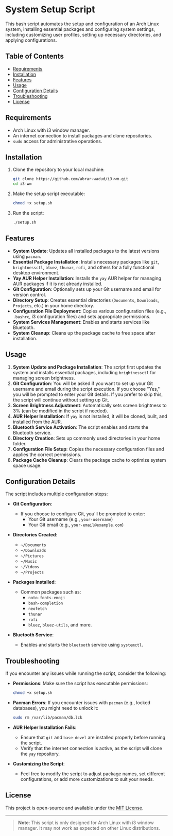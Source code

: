 # System Setup Script

This bash script automates the setup and configuration of an Arch Linux system, installing essential packages and configuring system settings, including customizing user profiles, setting up necessary directories, and applying configurations.

## Table of Contents

- [Requirements](#requirements)
- [Installation](#installation)
- [Features](#features)
- [Usage](#usage)
- [Configuration Details](#configuration-details)
- [Troubleshooting](#troubleshooting)
- [License](#license)

## Requirements

- Arch Linux with i3 window manager.
- An internet connection to install packages and clone repositories.
- `sudo` access for administrative operations.

## Installation

1. Clone the repository to your local machine:
    ```bash
    git clone https://github.com/abrar-wadud/i3-wm.git
    cd i3-wm
    ```

2. Make the setup script executable:
    ```bash
    chmod +x setup.sh
    ```

3. Run the script:
    ```bash
    ./setup.sh
    ```

## Features

- **System Update**: Updates all installed packages to the latest versions using `pacman`.
- **Essential Package Installation**: Installs necessary packages like `git`, `brightnessctl`, `bluez`, `thunar`, `rofi`, and others for a fully functional desktop environment.
- **Yay AUR Helper Installation**: Installs the `yay` AUR helper for managing AUR packages if it is not already installed.
- **Git Configuration**: Optionally sets up your Git username and email for version control.
- **Directory Setup**: Creates essential directories (`Documents`, `Downloads`, `Projects`, etc.) in your home directory.
- **Configuration File Deployment**: Copies various configuration files (e.g., `.bashrc`, i3 configuration files) and sets appropriate permissions.
- **System Services Management**: Enables and starts services like Bluetooth.
- **System Cleanup**: Cleans up the package cache to free space after installation.

## Usage

1. **System Update and Package Installation**: The script first updates the system and installs essential packages, including `brightnessctl` for managing screen brightness.
2. **Git Configuration**: You will be asked if you want to set up your Git username and email during the script execution. If you choose "Yes," you will be prompted to enter your Git details. If you prefer to skip this, the script will continue without setting up Git.
3. **Screen Brightness Adjustment**: Automatically sets screen brightness to 3% (can be modified in the script if needed).
4. **AUR Helper Installation**: If `yay` is not installed, it will be cloned, built, and installed from the AUR.
5. **Bluetooth Service Activation**: The script enables and starts the Bluetooth service.
6. **Directory Creation**: Sets up commonly used directories in your home folder.
7. **Configuration File Setup**: Copies the necessary configuration files and applies the correct permissions.
8. **Package Cache Cleanup**: Clears the package cache to optimize system space usage.

## Configuration Details

The script includes multiple configuration steps:

- **Git Configuration**:
    - If you choose to configure Git, you'll be prompted to enter:
        - Your Git username (e.g., `your-username`)
        - Your Git email (e.g., `your-email@example.com`)

- **Directories Created**:
    - `~/Documents`
    - `~/Downloads`
    - `~/Pictures`
    - `~/Music`
    - `~/Videos`
    - `~/Projects`

- **Packages Installed**:
    - Common packages such as:
        - `noto-fonts-emoji`
        - `bash-completion`
        - `neofetch`
        - `thunar`
        - `rofi`
        - `bluez`, `bluez-utils`, and more.

- **Bluetooth Service**:
    - Enables and starts the `bluetooth` service using `systemctl`.

## Troubleshooting

If you encounter any issues while running the script, consider the following:

- **Permissions**: Make sure the script has executable permissions:
    ```bash
    chmod +x setup.sh
    ```

- **Pacman Errors**: If you encounter issues with `pacman` (e.g., locked databases), you might need to unlock it:
    ```bash
    sudo rm /var/lib/pacman/db.lck
    ```

- **AUR Helper Installation Fails**:
    - Ensure that `git` and `base-devel` are installed properly before running the script.
    - Verify that the internet connection is active, as the script will clone the `yay` repository.

- **Customizing the Script**:
    - Feel free to modify the script to adjust package names, set different configurations, or add more customizations to suit your needs.

## License

This project is open-source and available under the [MIT License](LICENSE).

---

> **Note**: This script is only designed for Arch Linux with i3 window manager. It may not work as expected on other Linux distributions.

